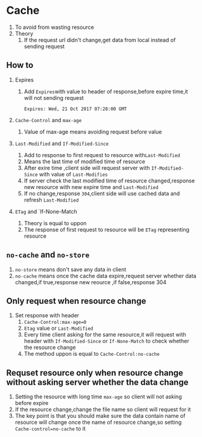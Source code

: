 # Cache
1. To avoid from wasting resource
2. Theory
   1. If the request url didn't change,get data from local instead of sending request

## How to
1. Expires
   1. Add `Expires`with value to header of response,before expire time,it will not sending request
      ```shell
      Expires: Wed, 21 Oct 2017 07:28:00 GMT
      ```
2. `Cache-Control` and `max-age`
   1. Value of max-age means avoiding request before value

3. `Last-Modified` and `If-Modified-Since`
   1. Add to response to first request to resource with`Last-Modified`
   2. Means the last time of modified time of resource
   3. After exire time ,client side will request server with `If-Modified-Since` with value of `Last-Modifies`
   4. If server check the last modified time of resource changed,response new resource with new expire time and `Last-Modified`
   5. If no change,response `304`,client side will use cached data and refresh `Last-Modified`

4. `ETag` and `If-None-Match
   1. Theory is equal to uppon
   2. The response of first request to resource will be `ETag` representing resource

## `no-cache` and `no-store`
1. `no-store` means don't save any data in client
2. `no-cache` means once the cache data expire,request server whether data changed,if true,response new reource ,if false,response 304
   
## Only request when resource change
1. Set response with header
   1.  `Cache-Control:max-age=0` 
   2.  `Etag` value or `Last-Modified`
   3.  Every time client asking for the same resource,it will request with header with `If-Modified-Since` or `If-None-Match` to check whether the resource change
   4.  The method uppon is equal to `Cache-Control:no-cache`

## Requset resource only when resource change without asking server whether the data change
1. Setting the resource with long time `max-age` so client will not asking before expire
2. If the resource change,change the file name so client will request for it
3. The key point is that you should make sure the data contain name of resource will change once the name of resource change,so setting `Cache-control=no-cache` to it
